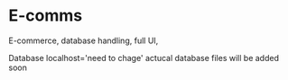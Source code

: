 # E-comms
E-commerce, database handling, full UI, 

Database localhost='need to chage'
actucal database files will be added soon
